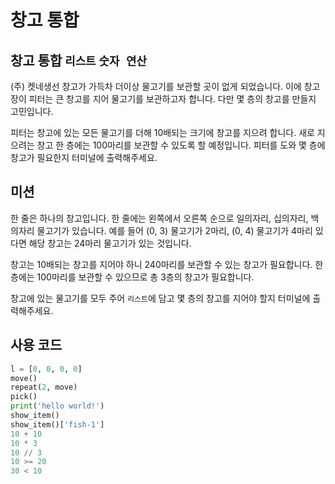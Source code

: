 # 창고 통합

## 창고 통합 `리스트` `숫자 연산`

(주) 켓네생선 창고가 가득차 더이상 물고기를 보관할 곳이 없게 되었습니다. 이에 창고장이 피터는 큰 창고를 지어 물고기를 보관하고자 합니다. 다만 몇 층의 창고를 만들지 고민입니다.

피터는 창고에 있는 모든 물고기를 더해 10배되는 크기에 창고를 지으려 합니다. 새로 지으려는 창고 한 층에는 100마리를 보관할 수 있도록 할 예정입니다. 피터를 도와 몇 층에 창고가 필요한지 터미널에 출력해주세요. 

## 미션

한 줄은 하나의 창고입니다. 한 줄에는 왼쪽에서 오른쪽 순으로 일의자리, 십의자리, 백의자리 물고기가 있습니다. 예를 들어 (0, 3) 물고기가 2마리, (0, 4) 물고기가 4마리 있다면 해당 창고는 24마리 물고기가 있는 것입니다. 

창고는 10배되는 창고를 지어야 하니 240마리를 보관할 수 있는 창고가 필요합니다. 한 층에는 100마리를 보관할 수 있으므로 총 3층의 창고가 필요합니다.

창고에 있는 물고기를 모두 주어 `리스트`에 담고 몇 층의 창고를 지어야 할지 터미널에 출력해주세요. 

## 사용 코드

```python
l = [0, 0, 0, 0]
move()
repeat(2, move)
pick()
print('hello world!')
show_item()
show_item()['fish-1']
10 + 10
10 * 3
10 // 3
10 >= 20
30 < 10
```